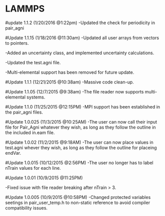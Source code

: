 # LAMMPS

#update 1.1.2 (1/20/2016 @1:22pm)
-Updated the check for periodicity in pair_agni

#Update 1.1.15 (1/18/2016 @11:30am)
-Updated all user arrays from vectors to pointers.

-Added an uncertainty class, and implemented uncertainty calculations.

-Updated the test.agni file.

-Multi-elemental support has been removed for future update.

#Update 1.1.1 (12/21/2015 @10:38am)
-Massive code clean-up.

#Update 1.1.05 (12/7/2015 @9:38am)
-The file reader now supports multi-elemental systems. 

#Update 1.1.0 (11/25/2015 @12:15PM)
-MPI support has been established in the pair_agni files.

#Update 1.0.025 (11/3/2015 @10:25AM)
-The user can now call their input file for Pair_Agni whatever they wish, as long as they follow the outline in the included in.eam file.

#Update 1.0.02 (11/2/2015 @9:18AM)
-The user can now place values in test.agni whever they wish, as long as they follow the outline for placeing endVar.

#Update 1.0.015 (10/12/2015 @2:56PM)
-The user no longer has to label nTrain values for each line.

#Update 1.0.01 (10/9/2015 @11:25PM)

-Fixed issue with file reader breaking after nTrain > 3.

#Update 1.0.005 (10/9/2015 @10:58PM)
-Changed protected variables seetings in pair_user_temp.h to non-static reference to avoid compiler compatibility issues. 


